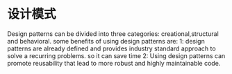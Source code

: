 # 设计模式
Design patterns can be divided into three categories:
creational,structural and behavioral.
some benefits of using design patterns are:
1: design patterns are already defined and provides industry standard approach to solve a recurring problems.
so it can save time
2: Using design patterns can promote reusability that lead to more robust and highly maintainable code.

